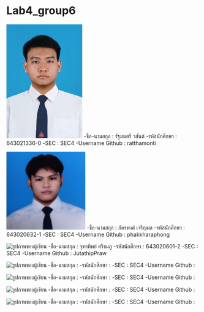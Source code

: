 # Lab4_group6

![รูปภาพของผู้เขียน](./media/ratthamonti.jpg)
-ชื่อ-นามสกุล  : รัฐมนตรี วสันต์
-รหัสนักศึกษา  : 643021336-0
-SEC : SEC4
-Username Github : ratthamonti

![รูปภาพของผู้เขียน](./media/nuy.jpg)
-ชื่อ-นามสกุล  : ภัครพงศ์ เจริญผล 
-รหัสนักศึกษา  : 643020632-1
-SEC : SEC4
-Username Github : phakkharaphong

![รูปภาพของผู้เขียน](./jutathip/.jpg)
-ชื่อ-นามสกุล  : จุฑาทิพย์ ศรีชมภู
-รหัสนักศึกษา  : 643020601-2
-SEC : SEC4
-Username Github : JutathipPraw

![รูปภาพของผู้เขียน](./media/.jpg)
-ชื่อ-นามสกุล  : 
-รหัสนักศึกษา  : 
-SEC : SEC4
-Username Github : 

![รูปภาพของผู้เขียน](./media/.jpg)
-ชื่อ-นามสกุล  : 
-รหัสนักศึกษา  : 
-SEC : SEC4
-Username Github : 

![รูปภาพของผู้เขียน](./media/.jpg)
-ชื่อ-นามสกุล  : 
-รหัสนักศึกษา  : 
-SEC : SEC4
-Username Github : 

![รูปภาพของผู้เขียน](./media/.jpg)
-ชื่อ-นามสกุล  : 
-รหัสนักศึกษา  : 
-SEC : SEC4
-Username Github : 